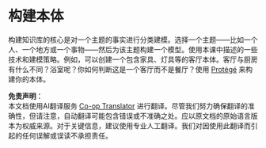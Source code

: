 <!--
CO_OP_TRANSLATOR_METADATA:
{
  "original_hash": "a057a8604f3976c3e309884453f1fad0",
  "translation_date": "2025-08-24T20:41:56+00:00",
  "source_file": "lessons/2-Symbolic/assignment.md",
  "language_code": "zh"
}
-->
# 构建本体

构建知识库的核心是对一个主题的事实进行分类建模。选择一个主题——比如一个人、一个地方或一个事物——然后为该主题构建一个模型。使用本课中描述的一些技术和建模策略。例如，可以创建一个包含家具、灯具等的客厅本体。客厅与厨房有什么不同？浴室呢？你如何判断这是一个客厅而不是餐厅？使用 [Protégé](https://protege.stanford.edu/) 来构建你的本体。

**免责声明**：  
本文档使用AI翻译服务 [Co-op Translator](https://github.com/Azure/co-op-translator) 进行翻译。尽管我们努力确保翻译的准确性，但请注意，自动翻译可能包含错误或不准确之处。应以原文档的原始语言版本为权威来源。对于关键信息，建议使用专业人工翻译。我们对因使用此翻译而引起的任何误解或误读不承担责任。